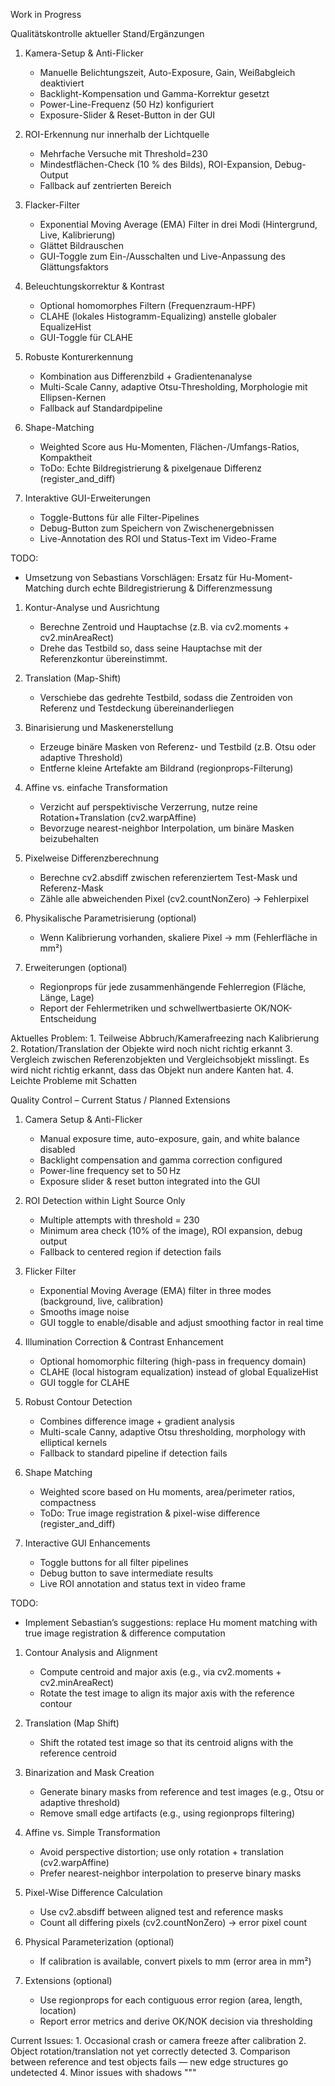 Work in Progress



Qualitätskontrolle aktueller Stand/Ergänzungen


1. Kamera-Setup & Anti-Flicker
   - Manuelle Belichtungszeit, Auto-Exposure, Gain, Weißabgleich deaktiviert
   - Backlight-Kompensation und Gamma-Korrektur gesetzt
   - Power-Line-Frequenz (50 Hz) konfiguriert
   - Exposure-Slider & Reset-Button in der GUI

2. ROI-Erkennung nur innerhalb der Lichtquelle
   - Mehrfache Versuche mit Threshold=230 
   - Mindestflächen-Check (10 % des Bilds), ROI-Expansion, Debug-Output
   - Fallback auf zentrierten Bereich

3. Flacker-Filter
   - Exponential Moving Average (EMA) Filter in drei Modi (Hintergrund, Live, Kalibrierung)
   - Glättet Bildrauschen 
   - GUI-Toggle zum Ein-/Ausschalten und Live-Anpassung des Glättungsfaktors

4. Beleuchtungskorrektur & Kontrast
   - Optional homomorphes Filtern (Frequenzraum-HPF)
   - CLAHE (lokales Histogramm-Equalizing) anstelle globaler EqualizeHist
   - GUI-Toggle für CLAHE

5. Robuste Konturerkennung
   - Kombination aus Differenzbild + Gradientenanalyse
   - Multi-Scale Canny, adaptive Otsu-Thresholding, Morphologie mit Ellipsen-Kernen
   - Fallback auf Standardpipeline

6. Shape-Matching
   - Weighted Score aus Hu-Momenten, Flächen-/Umfangs-Ratios, Kompaktheit
   - ToDo: Echte Bildregistrierung & pixelgenaue Differenz (register_and_diff)

7. Interaktive GUI-Erweiterungen
   - Toggle-Buttons für alle Filter-Pipelines
   - Debug-Button zum Speichern von Zwischenergebnissen
   - Live-Annotation des ROI und Status-Text im Video-Frame

TODO:
- Umsetzung von Sebastians Vorschlägen: Ersatz für Hu-Moment-Matching durch echte Bildregistrierung & Differenzmessung

1. Kontur-Analyse und Ausrichtung
   - Berechne Zentroid und Hauptachse (z.B. via cv2.moments + cv2.minAreaRect)
   - Drehe das Testbild so, dass seine Hauptachse mit der Referenzkontur übereinstimmt.

2. Translation (Map-Shift)
   - Verschiebe das gedrehte Testbild, sodass die Zentroiden von Referenz und Testdeckung übereinanderliegen

3. Binarisierung und Maskenerstellung
   - Erzeuge binäre Masken von Referenz- und Testbild (z.B. Otsu oder adaptive Threshold)
   - Entferne kleine Artefakte am Bildrand (regionprops-Filterung)

4. Affine vs. einfache Transformation
   - Verzicht auf perspektivische Verzerrung, nutze reine Rotation+Translation (cv2.warpAffine)
   - Bevorzuge nearest-neighbor Interpolation, um binäre Masken beizubehalten

5. Pixelweise Differenzberechnung
   - Berechne cv2.absdiff zwischen referenziertem Test-Mask und Referenz-Mask
   - Zähle alle abweichenden Pixel (cv2.countNonZero) → Fehlerpixel

6. Physikalische Parametrisierung (optional)
   - Wenn Kalibrierung vorhanden, skaliere Pixel → mm (Fehlerfläche in mm²)

7. Erweiterungen (optional)
   - Regionprops für jede zusammenhängende Fehlerregion (Fläche, Länge, Lage)
   - Report der Fehlermetriken und schwellwertbasierte OK/NOK-Entscheidung

Aktuelles Problem:
	1. Teilweise Abbruch/Kamerafreezing nach Kalibrierung
	2. Rotation/Translation der Objekte wird noch nicht richtig erkannt
	3. Vergleich zwischen Referenzobjekten und Vergleichsobjekt misslingt. Es wird nicht richtig erkannt, dass das Objekt nun andere Kanten hat.
	4. Leichte Probleme mit Schatten

    
Quality Control – Current Status / Planned Extensions

1. Camera Setup & Anti-Flicker
   - Manual exposure time, auto-exposure, gain, and white balance disabled
   - Backlight compensation and gamma correction configured
   - Power-line frequency set to 50 Hz
   - Exposure slider & reset button integrated into the GUI

2. ROI Detection within Light Source Only
   - Multiple attempts with threshold = 230
   - Minimum area check (10% of the image), ROI expansion, debug output
   - Fallback to centered region if detection fails

3. Flicker Filter
   - Exponential Moving Average (EMA) filter in three modes (background, live, calibration)
   - Smooths image noise
   - GUI toggle to enable/disable and adjust smoothing factor in real time

4. Illumination Correction & Contrast Enhancement
   - Optional homomorphic filtering (high-pass in frequency domain)
   - CLAHE (local histogram equalization) instead of global EqualizeHist
   - GUI toggle for CLAHE

5. Robust Contour Detection
   - Combines difference image + gradient analysis
   - Multi-scale Canny, adaptive Otsu thresholding, morphology with elliptical kernels
   - Fallback to standard pipeline if detection fails

6. Shape Matching
   - Weighted score based on Hu moments, area/perimeter ratios, compactness
   - ToDo: True image registration & pixel-wise difference (register_and_diff)

7. Interactive GUI Enhancements
   - Toggle buttons for all filter pipelines
   - Debug button to save intermediate results
   - Live ROI annotation and status text in video frame

TODO:
- Implement Sebastian’s suggestions: replace Hu moment matching with true image registration & difference computation

1. Contour Analysis and Alignment
   - Compute centroid and major axis (e.g., via cv2.moments + cv2.minAreaRect)
   - Rotate the test image to align its major axis with the reference contour

2. Translation (Map Shift)
   - Shift the rotated test image so that its centroid aligns with the reference centroid

3. Binarization and Mask Creation
   - Generate binary masks from reference and test images (e.g., Otsu or adaptive threshold)
   - Remove small edge artifacts (e.g., using regionprops filtering)

4. Affine vs. Simple Transformation
   - Avoid perspective distortion; use only rotation + translation (cv2.warpAffine)
   - Prefer nearest-neighbor interpolation to preserve binary masks

5. Pixel-Wise Difference Calculation
   - Use cv2.absdiff between aligned test and reference masks
   - Count all differing pixels (cv2.countNonZero) → error pixel count

6. Physical Parameterization (optional)
   - If calibration is available, convert pixels to mm (error area in mm²)

7. Extensions (optional)
   - Use regionprops for each contiguous error region (area, length, location)
   - Report error metrics and derive OK/NOK decision via thresholding

Current Issues:
    1. Occasional crash or camera freeze after calibration
    2. Object rotation/translation not yet correctly detected
    3. Comparison between reference and test objects fails — new edge structures go undetected
    4. Minor issues with shadows
"""
